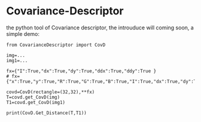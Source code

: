 # Covariance-Descriptor
the python tool of Covariance descriptor,
the introuduce will coming soon,
a simple demo:
```
from CovarianceDescriptor import CovD

img=...
img1=...

fx={"I":True,"dx":True,"dy":True,"ddx":True,"ddy":True }
# fx={"x":True,"y":True,"R":True,"G":True,"B":True,"I":True,"dx":True,"dy":True,"ddx":True,"ddy":True}

covd=CovD(rectangle=(32,32),**fx)
T=covd.get_CovD(img)
T1=covd.get_CovD(img1)

print(CovD.Get_Distance(T,T1))
```
